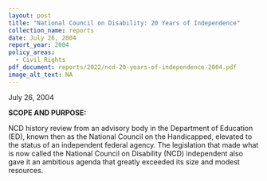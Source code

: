 ```yaml
---
layout: post
title: "National Council on Disability: 20 Years of Independence"
collection_name: reports
date: July 26, 2004
report_year: 2004
policy_areas:
  - Civil Rights
pdf_document: reports/2022/ncd-20-years-of-independence-2004.pdf
image_alt_text: NA
---
```

J﻿uly 26, 2004

**S﻿COPE AND PURPOSE:**

N﻿CD history review from an advisory body in the Department of Education (ED), known then as the National Council on the Handicapped, elevated to the status of an independent federal agency. The legislation that made what is now called the National Council on Disability (NCD) independent also gave it an ambitious agenda that greatly exceeded its size and modest resources.